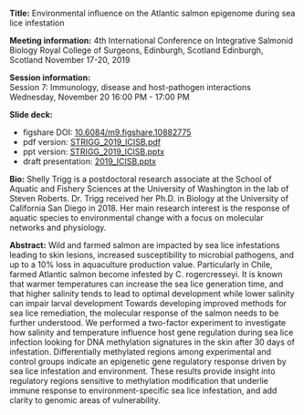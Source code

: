**Title:** Environmental influence on the Atlantic salmon epigenome during sea lice infestation

**Meeting information:** 
4th International Conference on Integrative Salmonid Biology
Royal College of Surgeons, Edinburgh, Scotland
Edinburgh, Scotland
November 17-20, 2019

**Session information:**  
Session 7:  Immunology, disease and host-pathogen interactions 
Wednesday, November 20 16:00 PM - 17:00 PM

**Slide deck:** 

- figshare DOI: [10.6084/m9.figshare.10882775](https://doi.org/10.6084/m9.figshare.10882775)
- pdf version: [STRIGG_2019_ICISB.pdf](https://github.com/shellytrigg/Salmon_sealice/blob/master/presentations/STRIGG_2019_ICISB.pdf)
- ppt version: [STRIGG_2019_ICISB.pptx](https://github.com/shellytrigg/Salmon_sealice/blob/master/presentations/STRIGG_2019_ICISB.pptx)
- draft presentation: [2019_ICISB.pptx](https://github.com/shellytrigg/Salmon_sealice/blob/master/presentations/2019_ICISB.pptx)

**Bio:**  Shelly Trigg is a postdoctoral research associate at the School of Aquatic and Fishery Sciences at the University of Washington in the lab of Steven Roberts. Dr. Trigg received her Ph.D. in Biology at the University of California San Diego in 2018. Her main research interest is the response of aquatic species to environmental change with a focus on molecular networks and physiology.

**Abstract:**  Wild and farmed salmon are impacted by sea lice infestations leading to skin lesions, increased susceptibility to microbial pathogens, and up to a 10% loss in aquaculture production value. Particularly in Chile, farmed Atlantic salmon become infested by C. rogercresseyi. It is known that warmer temperatures can increase the sea lice generation time, and that higher salinity tends to lead to optimal development while lower salinity can impair larval development Towards developing improved methods for sea lice remediation, the molecular response of the salmon needs to be further understood. We performed a two-factor experiment to investigate how salinity and temperature influence host gene regulation during sea lice infection looking for DNA methylation signatures in the skin after 30 days of infestation. Differentially methylated regions among experimental and control groups indicate an epigenetic gene regulatory response driven by sea lice infestation and environment. These results provide insight into regulatory regions sensitive to methylation modification that underlie immune response to environment-specific sea lice infestation, and add clarity to genomic areas of vulnerability. 